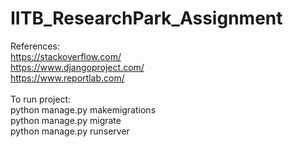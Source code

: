 # IITB_ResearchPark_Assignment
 References:<br/>
 https://stackoverflow.com/<br/>
 https://www.djangoproject.com/<br/>
 https://www.reportlab.com/<br/><br/>
 To run project:<br/>
 python manage.py makemigrations<br/>
 python manage.py migrate<br/>
 python manage.py runserver<br/>
 
